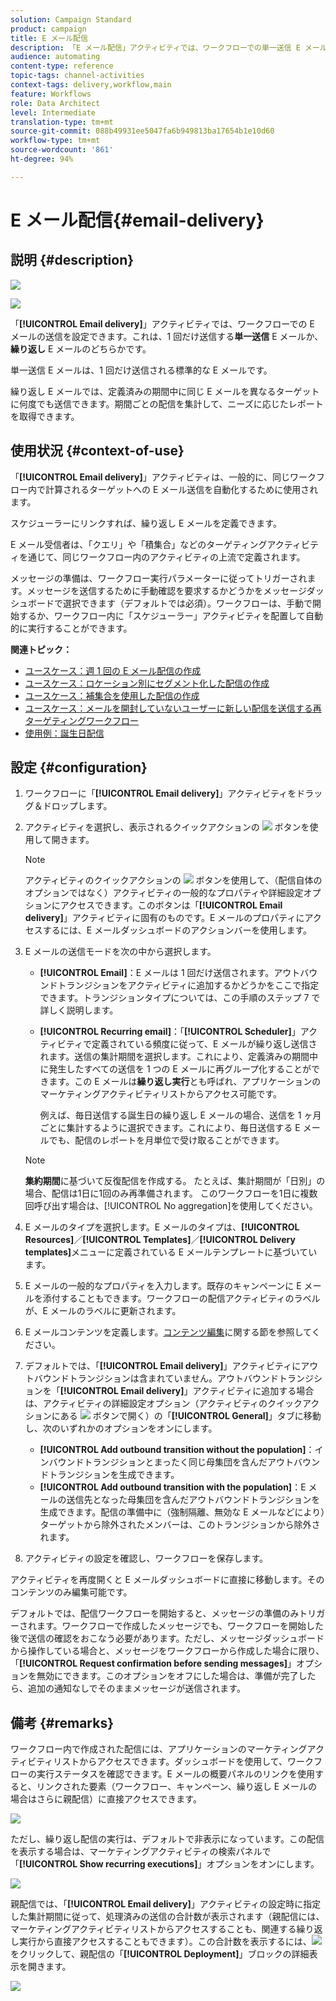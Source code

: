 ```yaml
---
solution: Campaign Standard
product: campaign
title: E メール配信
description: 「E メール配信」アクティビティでは、ワークフローでの単一送信 E メールまたは繰り返し E メールの送信を設定できます。
audience: automating
content-type: reference
topic-tags: channel-activities
context-tags: delivery,workflow,main
feature: Workflows
role: Data Architect
level: Intermediate
translation-type: tm+mt
source-git-commit: 088b49931ee5047fa6b949813ba17654b1e10d60
workflow-type: tm+mt
source-wordcount: '861'
ht-degree: 94%

---
```



# E メール配信{#email-delivery}

## 説明 {#description}

![](assets/email.png)

![](assets/recurrentemail.png)

「**[!UICONTROL Email delivery]**」アクティビティでは、ワークフローでの E メールの送信を設定できます。これは、1 回だけ送信する&#x200B;**単一送信** E メールか、**繰り返し** E メールのどちらかです。

単一送信 E メールは、1 回だけ送信される標準的な E メールです。

繰り返し E メールでは、定義済みの期間中に同じ E メールを異なるターゲットに何度でも送信できます。期間ごとの配信を集計して、ニーズに応じたレポートを取得できます。

## 使用状況 {#context-of-use}

「**[!UICONTROL Email delivery]**」アクティビティは、一般的に、同じワークフロー内で計算されるターゲットへの E メール送信を自動化するために使用されます。

スケジューラーにリンクすれば、繰り返し E メールを定義できます。

E メール受信者は、「クエリ」や「積集合」などのターゲティングアクティビティを通じて、同じワークフロー内のアクティビティの上流で定義されます。

メッセージの準備は、ワークフロー実行パラメーターに従ってトリガーされます。メッセージを送信するために手動確認を要求するかどうかをメッセージダッシュボードで選択できます（デフォルトでは必須）。ワークフローは、手動で開始するか、ワークフロー内に「スケジューラー」アクティビティを配置して自動的に実行することができます。

**関連トピック：**

* [ユースケース：週 1 回の E メール配信の作成](../../automating/using/workflow-weekly-offer.md)
* [ユースケース：ロケーション別にセグメント化した配信の作成](../../automating/using/workflow-segmentation-location.md)
* [ユースケース：補集合を使用した配信の作成](../../automating/using/workflow-created-query-with-complement.md)
* [ユースケース：メールを開封していないユーザーに新しい配信を送信する再ターゲティングワークフロー](../../automating/using/workflow-cross-channel-retargeting.md)
* [使用例：誕生日配信](../../automating/using/birthday-delivery.md)

## 設定 {#configuration}

1. ワークフローに「**[!UICONTROL Email delivery]**」アクティビティをドラッグ＆ドロップします。
1. アクティビティを選択し、表示されるクイックアクションの ![](assets/edit_darkgrey-24px.png) ボタンを使用して開きます。

   >[!NOTE]
   >
   >アクティビティのクイックアクションの ![](assets/dlv_activity_params-24px.png) ボタンを使用して、（配信自体のオプションではなく）アクティビティの一般的なプロパティや詳細設定オプションにアクセスできます。このボタンは「**[!UICONTROL Email delivery]**」アクティビティに固有のものです。E メールのプロパティにアクセスするには、E メールダッシュボードのアクションバーを使用します。

1. E メールの送信モードを次の中から選択します。

   * **[!UICONTROL Email]**：E メールは 1 回だけ送信されます。アウトバウンドトランジションをアクティビティに追加するかどうかをここで指定できます。トランジションタイプについては、この手順のステップ 7 で詳しく説明します。
   * **[!UICONTROL Recurring email]**：「**[!UICONTROL Scheduler]**」アクティビティで定義されている頻度に従って、E メールが繰り返し送信されます。送信の集計期間を選択します。これにより、定義済みの期間中に発生したすべての送信を 1 つの E メールに再グループ化することができます。この E メールは&#x200B;**繰り返し実行**&#x200B;とも呼ばれ、アプリケーションのマーケティングアクティビティリストからアクセス可能です。

      例えば、毎日送信する誕生日の繰り返し E メールの場合、送信を 1 ヶ月ごとに集計するように選択できます。これにより、毎日送信する E メールでも、配信のレポートを月単位で受け取ることができます。
   >[!NOTE]
   >
   >**集約期間**&#x200B;に基づいて反復配信を作成する。 たとえば、集計期間が「日別」の場合、配信は1日に1回のみ再準備されます。 このワークフローを1日に複数回呼び出す場合は、[!UICONTROL No aggregation]を使用してください。

1. E メールのタイプを選択します。E メールのタイプは、**[!UICONTROL Resources]**／**[!UICONTROL Templates]**／**[!UICONTROL Delivery templates]**&#x200B;メニューに定義されている E メールテンプレートに基づいています。
1. E メールの一般的なプロパティを入力します。既存のキャンペーンに E メールを添付することもできます。ワークフローの配信アクティビティのラベルが、E メールのラベルに更新されます。
1. E メールコンテンツを定義します。[コンテンツ編集](../../designing/using/designing-content-in-adobe-campaign.md)に関する節を参照してください。
1. デフォルトでは、「**[!UICONTROL Email delivery]**」アクティビティにアウトバウンドトランジションは含まれていません。アウトバウンドトランジションを「**[!UICONTROL Email delivery]**」アクティビティに追加する場合は、アクティビティの詳細設定オプション（アクティビティのクイックアクションにある ![](assets/dlv_activity_params-24px.png) ボタンで開く）の「**[!UICONTROL General]**」タブに移動し、次のいずれかのオプションをオンにします。

   * **[!UICONTROL Add outbound transition without the population]**：インバウンドトランジションとまったく同じ母集団を含んだアウトバウンドトランジションを生成できます。
   * **[!UICONTROL Add outbound transition with the population]**：E メールの送信先となった母集団を含んだアウトバウンドトランジションを生成できます。配信の準備中に（強制隔離、無効な E メールなどにより）ターゲットから除外されたメンバーは、このトランジションから除外されます。

1. アクティビティの設定を確認し、ワークフローを保存します。

アクティビティを再度開くと E メールダッシュボードに直接に移動します。そのコンテンツのみ編集可能です。

デフォルトでは、配信ワークフローを開始すると、メッセージの準備のみトリガーされます。ワークフローで作成したメッセージでも、ワークフローを開始した後で送信の確認をおこなう必要があります。ただし、メッセージダッシュボードから操作している場合と、メッセージをワークフローから作成した場合に限り、「**[!UICONTROL Request confirmation before sending messages]**」オプションを無効にできます。このオプションをオフにした場合は、準備が完了したら、追加の通知なしでそのままメッセージが送信されます。

## 備考 {#remarks}

ワークフロー内で作成された配信には、アプリケーションのマーケティングアクティビティリストからアクセスできます。ダッシュボードを使用して、ワークフローの実行ステータスを確認できます。E メールの概要パネルのリンクを使用すると、リンクされた要素（ワークフロー、キャンペーン、繰り返し E メールの場合はさらに親配信）に直接アクセスできます。

![](assets/wkf_display_recurrent_executions_2.png)

ただし、繰り返し配信の実行は、デフォルトで非表示になっています。この配信を表示する場合は、マーケティングアクティビティの検索パネルで「**[!UICONTROL Show recurring executions]**」オプションをオンにします。

![](assets/wkf_display_recurrent_executions.png)

親配信では、「**[!UICONTROL Email delivery]**」アクティビティの設定時に指定した集計期間に従って、処理済みの送信の合計数が表示されます（親配信には、マーケティングアクティビティリストからアクセスすることも、関連する繰り返し実行から直接アクセスすることもできます）。この合計数を表示するには、![](assets/wkf_dlv_detail_button.png) をクリックして、親配信の「**[!UICONTROL Deployment]**」ブロックの詳細表示を開きます。

![](assets/wkf_display_recurrent_executions_3.png)
